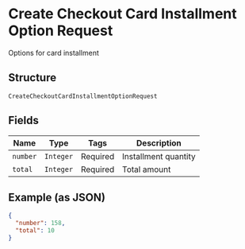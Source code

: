 
# Create Checkout Card Installment Option Request

Options for card installment

## Structure

`CreateCheckoutCardInstallmentOptionRequest`

## Fields

| Name | Type | Tags | Description |
|  --- | --- | --- | --- |
| `number` | `Integer` | Required | Installment quantity |
| `total` | `Integer` | Required | Total amount |

## Example (as JSON)

```json
{
  "number": 158,
  "total": 10
}
```

